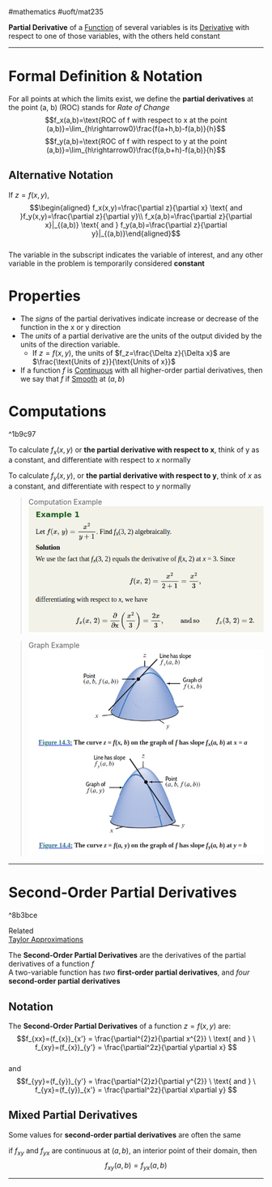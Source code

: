 #mathematics #uoft/mat235 

**Partial Derivative** of a [Function](Function.md) of several variables is its [Derivative](Derivative.md) with respect to one of those variables, with the others held constant

---
# Formal Definition & Notation
For all points at which the limits exist, we define the **partial derivatives** at the point (a, b) (ROC) stands for *Rate of Change* $$f_x(a,b)=\text{ROC of f with respect to x at the point (a,b)}=\lim_{h\rightarrow0}\frac{f(a+h,b)-f(a,b)}{h}$$$$f_y(a,b)=\text{ROC of f with respect to y at the point (a,b)}=\lim_{h\rightarrow0}\frac{f(a,b+h)-f(a,b)}{h}$$
## Alternative Notation
If $z=f(x,y)$, $$\begin{aligned} f_x(x,y)=\frac{\partial z}{\partial x} \text{ and }f_y(x,y)=\frac{\partial z}{\partial y}\\ f_x(a,b)=\frac{\partial z}{\partial x}|_{(a,b)} \text{ and } f_y(a,b)=\frac{\partial z}{\partial y}|_{(a,b)}\end{aligned}$$  
	The variable in the subscript indicates the variable of interest, and any other variable in the problem is temporarily considered **constant**

# Properties
- The *signs* of the partial derivatives indicate increase or decrease of the function in the x or y direction
- The *units* of a partial derivative are the units of the output divided by the units of the direction variable. 
	- If $z=f(x,y)$, the units of $f_z=\frac{\Delta z}{\Delta x}$ are $\frac{\text{Units of z}}{\text{Units of x}}$ 
- If a function $f$ is [Continuous](Continuous.md) with all higher-order partial derivatives, then we say that $f$ if [Smooth](Smooth) at $(a,b)$

# Computations
^1b9c97

To calculate  $f_x(x,y)$ or **the partial derivative with respect to x**, think of y as a constant, and differentiate with respect to $x$ normally

To calculate $f_{y}(x,y)$, or **the partial derivative with respect to y**, think of $x$ as a constant, and differentiate with respect to $y$ normally

> Computation Example  
![Pasted image 20231101122426](Images/Pasted%20image%2020231101122426.png)

>Graph Example  
>![Pasted image 20231011101848](Images/Pasted%20image%2020231011101848.png)

---
# Second-Order Partial Derivatives

^8b3bce

Related  
	[Taylor Approximations](Taylor%20Approximations.md)

The **Second-Order Partial Derivatives** are the derivatives of the partial derivatives of a function $f$  
A two-variable function has *two* **first-order partial derivatives**, and *four* **second-order partial derivatives**

## Notation
The **Second-Order Partial Derivatives** of a function $z=f(x,y)$ are: $$f_{xx}=(f_{x})_{x'} = \frac{\partial^{2}z}{\partial x^{2}} \ \text{ and } \ f_{xy}=(f_{x})_{y'} = \frac{\partial^2z}{\partial y\partial x} $$  
and  
$$f_{yy}=(f_{y})_{y'} = \frac{\partial^{2}z}{\partial y^{2}} \ \text{ and } \ f_{yx}=(f_{y})_{x'} = \frac{\partial^2z}{\partial x\partial y} $$

## Mixed Partial Derivatives
Some values for **second-order partial derivatives** are often the same

if $f_{xy}$ and $f_{yx}$ are continuous at $(a,b)$, an interior point of their domain, then $$f_{xy}(a,b)=f_{yx}(a,b)$$

---

